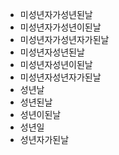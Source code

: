 - 미성년자가성년된날
- 미성년자가성년이된날
- 미성년자가성년자가된날
- 미성년자성년된날
- 미성년자성년이된날
- 미성년자성년자가된날
- 성년날
- 성년된날
- 성년이된날
- 성년일
- 성년자가된날
